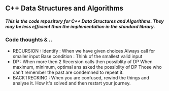 ## C++ Data Structures and Algorithms
##### This is the code repository for C++ Data Structures and Algorithms. They may be less efficient than the implementation in the standard library.
### Code thoughts & ..
* RECURSION : 
  Identify : When we have given choices
  Always call for smaller input
  Base condition : Think of the smallest valid input
* DP : 
 When more then 2 Recersion calls then possiblity of DP
 When maximum, minimum, optimal ans asked the possiblity of DP
 Those who can't remember the past are condemned to repeat it.
* BACKTRECKING : 
  When you are confused, rewind the things and analyse it. How it's solved and then restart your journey. 
